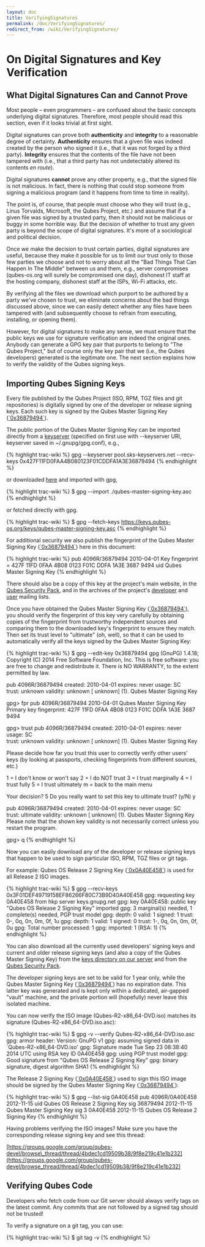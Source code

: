 ```yaml
---
layout: doc
title: VerifyingSignatures
permalink: /doc/VerifyingSignatures/
redirect_from: /wiki/VerifyingSignatures/
---
```


On Digital Signatures and Key Verification
==========================================

What Digital Signatures Can and Cannot Prove
--------------------------------------------

Most people – even programmers – are confused about the basic concepts underlying digital signatures. Therefore, most people should read this section, even if it looks trivial at first sight.

Digital signatures can prove both **authenticity** and **integrity** to a reasonable degree of certainty. **Authenticity** ensures that a given file was indeed created by the person who signed it (i.e., that it was not forged by a third party). **Integrity** ensures that the contents of the file have not been tampered with (i.e., that a third party has not undetectably altered its contents *en route*).

Digital signatures **cannot** prove any other property, e.g., that the signed file is not malicious. In fact, there is nothing that could stop someone from signing a malicious program (and it happens from time to time in reality).

The point is, of course, that people must choose who they will trust (e.g., Linus Torvalds, Microsoft, the Qubes Project, etc.) and assume that if a given file was signed by a trusted party, then it should not be malicious or buggy in some horrible way. But the decision of whether to trust any given party is beyond the scope of digital signatures. It's more of a sociological and political decision.

Once we make the decision to trust certain parties, digital signatures are useful, because they make it possible for us to limit our trust only to those few parties we choose and not to worry about all the "Bad Things That Can Happen In The Middle" between us and them, e.g., server compromises (qubes-os.org will surely be compromised one day), dishonest IT staff at the hosting company, dishonest staff at the ISPs, Wi-Fi attacks, etc.

By verifying all the files we download which purport to be authored by a party we've chosen to trust, we eliminate concerns about the bad things discussed above, since we can easily detect whether any files have been tampered with (and subsequently choose to refrain from executing, installing, or opening them).

However, for digital signatures to make any sense, we must ensure that the public keys we use for signature verification are indeed the original ones. Anybody can generate a GPG key pair that purports to belong to "The Qubes Project," but of course only the key pair that we (i.e., the Qubes developers) generated is the legitimate one. The next section explains how to verify the validity of the Qubes signing keys.

Importing Qubes Signing Keys
----------------------------

Every file published by the Qubes Project (ISO, RPM, TGZ files and git repositories) is digitally signed by one of the developer or release signing keys. Each such key is signed by the Qubes Master Signing Key ([\`0x36879494\`](https://keys.qubes-os.org/keys/qubes-master-signing-key.asc)).

The public portion of the Qubes Master Signing Key can be imported directly from a [ keyserver](https://en.wikipedia.org/wiki/Key_server_%28cryptographic%29#Keyserver_examples) (specified on first use with --keyserver URI, keyserver saved in \~/.gnupg/gpg.conf), e.g.,

{% highlight trac-wiki %}
gpg --keyserver pool.sks-keyservers.net --recv-keys 0x427F11FD0FAA4B080123F01CDDFA1A3E36879494
{% endhighlight %}

or downloaded [here](https://keys.qubes-os.org/keys/qubes-master-signing-key.asc) and imported with gpg,

{% highlight trac-wiki %}
$ gpg --import ./qubes-master-signing-key.asc 
{% endhighlight %}

or fetched directly with gpg.

{% highlight trac-wiki %}
$ gpg --fetch-keys https://keys.qubes-os.org/keys/qubes-master-signing-key.asc
{% endhighlight %}

For additional security we also publish the fingerprint of the Qubes Master Signing Key ([\`0x36879494\`](https://keys.qubes-os.org/keys/qubes-master-signing-key.asc)) here in this document:

{% highlight trac-wiki %}
pub   4096R/36879494 2010-04-01
      Key fingerprint = 427F 11FD 0FAA 4B08 0123  F01C DDFA 1A3E 3687 9494
uid   Qubes Master Signing Key
{% endhighlight %}

There should also be a copy of this key at the project's main website, in the [Qubes Security Pack](/doc/SecurityPack/), and in the archives of the project's [developer](https://groups.google.com/forum/#!msg/qubes-devel/RqR9WPxICwg/kaQwknZPDHkJ) and [user](https://groups.google.com/d/msg/qubes-users/CLnB5uFu_YQ/ZjObBpz0S9UJ) mailing lists.

Once you have obtained the Qubes Master Signing Key ([\`0x36879494\`](https://keys.qubes-os.org/keys/qubes-master-signing-key.asc)), you should verify the fingerprint of this key very carefully by obtaining copies of the fingerprint from trustworthy independent sources and comparing them to the downloaded key's fingerprint to ensure they match. Then set its trust level to "ultimate" (oh, well), so that it can be used to automatically verify all the keys signed by the Qubes Master Signing Key:

{% highlight trac-wiki %}
$ gpg --edit-key 0x36879494
gpg (GnuPG) 1.4.18; Copyright (C) 2014 Free Software Foundation, Inc.
This is free software: you are free to change and redistribute it.
There is NO WARRANTY, to the extent permitted by law.


pub  4096R/36879494  created: 2010-04-01  expires: never       usage: SC  
                     trust: unknown       validity: unknown
[ unknown] (1). Qubes Master Signing Key

gpg> fpr
pub   4096R/36879494 2010-04-01 Qubes Master Signing Key
 Primary key fingerprint: 427F 11FD 0FAA 4B08 0123  F01C DDFA 1A3E 3687 9494

gpg> trust
pub  4096R/36879494  created: 2010-04-01  expires: never       usage: SC  
                     trust: unknown       validity: unknown
[ unknown] (1). Qubes Master Signing Key

Please decide how far you trust this user to correctly verify other users' keys
(by looking at passports, checking fingerprints from different sources, etc.)

  1 = I don't know or won't say
  2 = I do NOT trust
  3 = I trust marginally
  4 = I trust fully
  5 = I trust ultimately
  m = back to the main menu

Your decision? 5
Do you really want to set this key to ultimate trust? (y/N) y

pub  4096R/36879494  created: 2010-04-01  expires: never       usage: SC  
                     trust: ultimate      validity: unknown
[ unknown] (1). Qubes Master Signing Key
Please note that the shown key validity is not necessarily correct
unless you restart the program.

gpg> q
{% endhighlight %}

Now you can easily download any of the developer or release signing keys that happen to be used to sign particular ISO, RPM, TGZ files or git tags.

For example: Qubes OS Release 2 Signing Key ([\`0x0A40E458\`](https://keys.qubes-os.org/keys/qubes-release-2-signing-key.asc)) is used for all Release 2 ISO images.

{% highlight trac-wiki %}
$ gpg --recv-keys 0x3F01DEF49719158EF86266F80C73B9D40A40E458
gpg: requesting key 0A40E458 from hkp server keys.gnupg.net
gpg: key 0A40E458: public key "Qubes OS Release 2 Signing Key" imported
gpg: 3 marginal(s) needed, 1 complete(s) needed, PGP trust model
gpg: depth: 0  valid:   1  signed:   1  trust: 0-, 0q, 0n, 0m, 0f, 1u
gpg: depth: 1  valid:   1  signed:   0  trust: 1-, 0q, 0n, 0m, 0f, 0u
gpg: Total number processed: 1
gpg:               imported: 1  (RSA: 1)
{% endhighlight %}

You can also download all the currently used developers' signing keys and current and older release signing keys (and also a copy of the Qubes Master Signing Key) from the [keys directory on our server](https://keys.qubes-os.org/keys/) and from the [Qubes Security Pack](/doc/SecurityPack/).

The developer signing keys are set to be valid for 1 year only, while the Qubes Master Signing Key ([\`0x36879494\`](https://keys.qubes-os.org/keys/qubes-master-signing-key.asc)) has no expiration date. This latter key was generated and is kept only within a dedicated, air-gapped "vault" machine, and the private portion will (hopefully) never leave this isolated machine.

You can now verify the ISO image (Qubes-R2-x86\_64-DVD.iso) matches its signature (Qubes-R2-x86\_64-DVD.iso.asc):

{% highlight trac-wiki %}
$ gpg -v --verify Qubes-R2-x86_64-DVD.iso.asc
gpg: armor header: Version: GnuPG v1
gpg: assuming signed data in `Qubes-R2-x86_64-DVD.iso'
gpg: Signature made Tue Sep 23 08:38:40 2014 UTC using RSA key ID 0A40E458
gpg: using PGP trust model
gpg: Good signature from "Qubes OS Release 2 Signing Key"
gpg: binary signature, digest algorithm SHA1
{% endhighlight %}

The Release 2 Signing Key ([\`0x0A40E458\`](https://keys.qubes-os.org/keys/qubes-release-2-signing-key.asc)) used to sign this ISO image should be signed by the Qubes Master Signing Key ([\`0x36879494\`](https://keys.qubes-os.org/keys/qubes-master-signing-key.asc)):

{% highlight trac-wiki %}
$ gpg --list-sig 0A40E458
pub   4096R/0A40E458 2012-11-15
uid                  Qubes OS Release 2 Signing Key
sig          36879494 2012-11-15  Qubes Master Signing Key
sig 3        0A40E458 2012-11-15  Qubes OS Release 2 Signing Key
{% endhighlight %}

Having problems verifying the ISO images? Make sure you have the corresponding release signing key and see this thread:

[https://groups.google.com/group/qubes-devel/browse\_thread/thread/4bdec1cd19509b38/9f8e219c41e1b232](https://groups.google.com/group/qubes-devel/browse_thread/thread/4bdec1cd19509b38/9f8e219c41e1b232)

Verifying Qubes Code
--------------------

Developers who fetch code from our Git server should always verify tags on the latest commit. Any commits that are not followed by a signed tag should not be trusted!

To verify a signature on a git tag, you can use:

{% highlight trac-wiki %}
$ git tag -v <tag name>
{% endhighlight %}
